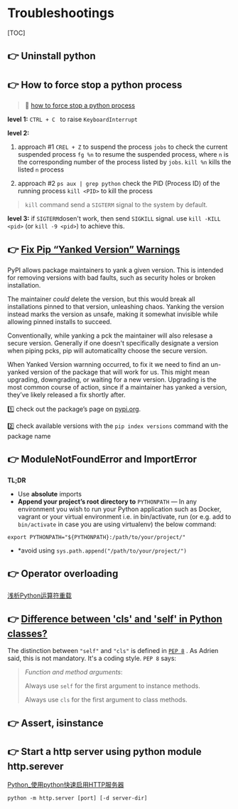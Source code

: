 # Troubleshootings

[TOC]



## 👉 Uninstall python



[Uninstall Python on Mac]: https://nektony.com/how-to/uninstall-python-on-mac



## 👉 How to force stop a python process
> 🔗 [how to force stop a python process](https://stackoverflow.com/a/53211247/16542494)

**level 1:**
`CTRL + C `  to raise  `KeyboardInterrupt`

**level 2:**
1. approach #1
`CREL + Z` to suspend the process
`jobs` to check the current suspended process
`fg %n` to resume the suspended process, where `n` is the corresponding number of the process listed by `jobs`.
`kill %n` kills the listed `n` process

2.  approach #2
`ps aux | grep python` check the PID (Process ID) of the running process
`kill <PID>` to kill the process
> `kill` command send a `SIGTERM` signal to the system by default. 

**level 3:**
if `SIGTERM`dosen't work, then send `SIGKILL` signal.
use `kill -KILL <pid>` (or `kill -9 <pid>`) to achieve this. 



## 👉 [Fix Pip “Yanked Version” Warnings](https://adamj.eu/tech/2021/09/20/how-to-fix-pip-yanked-version-warnings/)
PyPI allows package maintainers to yank a given version. This is intended for removing versions with bad faults, such as security holes or broken installation.

The maintainer *could* delete the version, but this would break all installations pinned to that version, unleashing chaos. Yanking the version instead marks the version as unsafe, making it somewhat invisible while allowing pinned installs to succeed.

Conventionally, while yanking a pck the maintainer will also relesase a secure version. Generally if one doesn't specifically designate a version when piping pcks, pip will automaticallty choose the secure version.

When Yanked Version warnning occurred, to fix it we need to find an un-yanked version of the package that will work for us. This might mean upgrading, downgrading, or waiting for a new version. Upgrading is the most common course of action, since if a maintainer has yanked a version, they’ve likely released a fix shortly after.

1️⃣ check out the package’s page on [pypi.org](https://pypi.org/).

2️⃣  check available versions with the `pip index versions` command with the package name



## 👉 ModuleNotFoundError and ImportError


[How to Fix ModuleNotFoundError and ImportError]: https://towardsdatascience.com/how-to-fix-modulenotfounderror-and-importerror-248ce5b69b1c
[Relative imports - ModuleNotFoundError: No module named x]: https://stackoverflow.com/questions/43728431/relative-imports-modulenotfounderror-no-module-named-x



**TL;DR**
- Use **absolute** imports
- **Append your project’s root directory to** `PYTHONPATH` — In any environment you wish to run your Python application such as Docker, vagrant or your virtual environment i.e. in bin/activate, run (or e.g. add to `bin/activate` in case you are using virtualenv) the below command:

```
export PYTHONPATH="${PYTHONPATH}:/path/to/your/project/"
```

- *avoid using `sys.path.append("/path/to/your/project/")`



## 👉 Operator overloading

[浅析Python运算符重载](https://blog.csdn.net/goodlixueyong/article/details/52589979)



## 👉 [Difference between 'cls' and 'self' in Python classes?](https://stackoverflow.com/questions/4613000/difference-between-cls-and-self-in-python-classes)

The distinction between `"self"` and `"cls"` is defined in [`PEP 8`](http://www.python.org/dev/peps/pep-0008/#function-and-method-arguments) . As Adrien said, this is not mandatory. It's a coding style. `PEP 8` says:

> *Function and method arguments*:
>
> Always use `self` for the first argument to instance methods.
>
> Always use `cls` for the first argument to class methods.



## 👉 Assert, isinstance

[python中assert、isinstance的用法]: https://blog.csdn.net/qiqicos/article/details/78993748
[Python assert isinstance() Vector]: https://stackoverflow.com/questions/47268107/python-assert-isinstance-vector



## 👉 Start a http server using python module http.serever

 [Python_使用python快速启用HTTP服务器](https://www.cnblogs.com/testlearn/p/16072669.html) 

```shell
python -m http.server [port] [-d server-dir]
```

